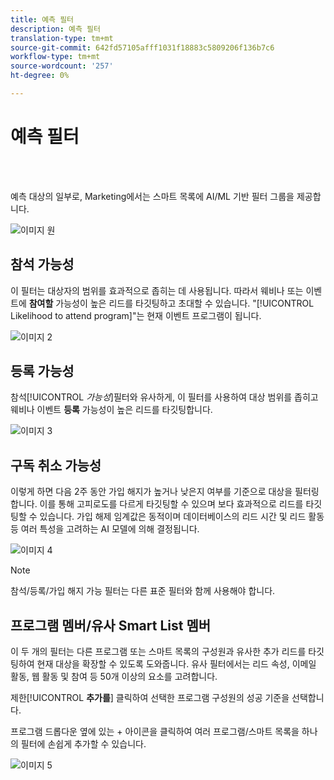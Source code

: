 ```yaml
---
title: 예측 필터
description: 예측 필터
translation-type: tm+mt
source-git-commit: 642fd57105afff1031f18883c5809206f136b7c6
workflow-type: tm+mt
source-wordcount: '257'
ht-degree: 0%

---
```



# 예측 필터

<br> 

예측 대상의 일부로, Marketing에서는 스마트 목록에 AI/ML 기반 필터 그룹을 제공합니다.

![이미지 원](/help/sky/assets/predictive-audiences/predictive-filters/predictive-filters-1.png)

## 참석 가능성

이 필터는 대상자의 범위를 효과적으로 좁히는 데 사용됩니다. 따라서 웨비나 또는 이벤트에 **참여할** 가능성이 높은 리드를 타깃팅하고 초대할 수 있습니다. &quot;[!UICONTROL Likelihood to attend program]&quot;는 현재 이벤트 프로그램이 됩니다.

![이미지 2](/help/sky/assets/predictive-audiences/predictive-filters/predictive-filters-2.png)

## 등록 가능성

참석&#x200B;[!UICONTROL _가능성_]&#x200B;필터와 유사하게, 이 필터를 사용하여 대상 범위를 좁히고 웨비나 이벤트 **등록** 가능성이 높은 리드를 타깃팅합니다.

![이미지 3](/help/sky/assets/predictive-audiences/predictive-filters/predictive-filters-3.png)

## 구독 취소 가능성

이렇게 하면 다음 2주 동안 가입 해지가 높거나 낮은지 여부를 기준으로 대상을 필터링합니다. 이를 통해 고피로도를 다르게 타깃팅할 수 있으며 보다 효과적으로 리드를 타깃팅할 수 있습니다. 가입 해제 임계값은 동적이며 데이터베이스의 리드 시간 및 리드 활동 등 여러 특성을 고려하는 AI 모델에 의해 결정됩니다.

![이미지 4](/help/sky/assets/predictive-audiences/predictive-filters/predictive-filters-4.png)

>[!NOTE]
>
>참석/등록/가입 해지 가능 필터는 다른 표준 필터와 함께 사용해야 합니다.

## 프로그램 멤버/유사 Smart List 멤버

이 두 개의 필터는 다른 프로그램 또는 스마트 목록의 구성원과 유사한 추가 리드를 타깃팅하여 현재 대상을 확장할 수 있도록 도와줍니다. 유사 필터에서는 리드 속성, 이메일 활동, 웹 활동 및 참여 등 50개 이상의 요소를 고려합니다.

제한&#x200B;[!UICONTROL **추가를**] 클릭하여 선택한 프로그램 구성원의 성공 기준을 선택합니다.

프로그램 드롭다운 옆에 있는 + 아이콘을 클릭하여 여러 프로그램/스마트 목록을 하나의 필터에 손쉽게 추가할 수 있습니다.

![이미지 5](/help/sky/assets/predictive-audiences/predictive-filters/predictive-filters-5.png)
